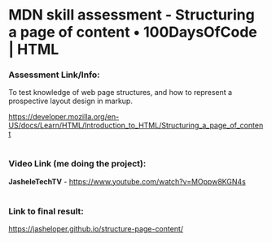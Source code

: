 # MDN skill assessment - Structuring a page of content • 100DaysOfCode | HTML 


### Assessment Link/Info:
To test knowledge of web page structures, and how to represent a prospective layout design in markup.

https://developer.mozilla.org/en-US/docs/Learn/HTML/Introduction_to_HTML/Structuring_a_page_of_content
<br /><br />


### Video Link (me doing the project):

**JasheleTechTV** - https://www.youtube.com/watch?v=MOppw8KGN4s
<br /><br />


### Link to final result:

https://jasheloper.github.io/structure-page-content/

